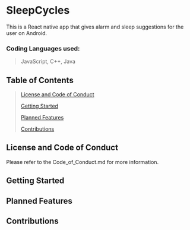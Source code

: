 # SleepCycles
This is a React native app that gives alarm and sleep suggestions for the user on Android.

### Coding Languages used:
> JavaScript, C++, Java

## Table of Contents
> [License and Code of Conduct](#License_and_Code_of_Conduct)
> 
> [Getting Started](#Getting_Started)
> 
> [Planned Features](#Planned_Features)
> 
> [Contributions](#Contributions)

## License and Code of Conduct
Please refer to the Code_of_Conduct.md for more information.

## Getting Started

## Planned Features

## Contributions

